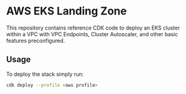 # AWS EKS Landing Zone

This repository contains reference CDK code to deploy an EKS cluster within a VPC with VPC Endpoints, Cluster Autoscaler, and other basic features preconfigured.

## Usage

To deploy the stack simply run:
```bash
cdk deploy --profile <aws profile>
```
